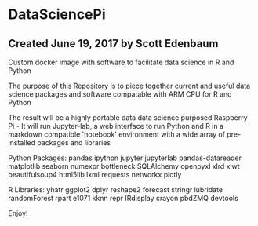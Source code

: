 # DataSciencePi
## Created June 19, 2017 by Scott Edenbaum
Custom docker image with software to facilitate data science in R and Python

The purpose of this Repository is to piece together current and useful data science packages and software compatable with ARM CPU for R and Python

The result will be a highly portable data data science purposed Raspberry Pi -
It will run Jupyter-lab, a web interface to run Python and R in a markdown compatible 'notebook' environment with a wide array of pre-installed packages and libraries


Python Packages:
pandas
ipython
jupyter
jupyterlab
pandas-datareader
matplotlib
seaborn
numexpr
bottleneck
SQLAlchemy
openpyxl
xlrd
xlwt
beautifulsoup4
html5lib
lxml
requests
networkx
plotly


R Libraries:
yhatr
ggplot2
dplyr
reshape2
forecast
stringr
lubridate
randomForest
rpart
e1071
kknn
repr
IRdisplay
crayon
pbdZMQ
devtools



Enjoy!

